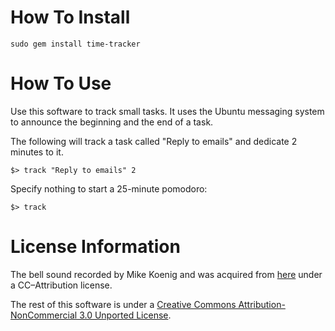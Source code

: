 # How To Install
    sudo gem install time-tracker

# How To Use
Use this software to track small tasks. It uses the Ubuntu messaging system to announce the beginning and the end of a task.

The following will track a task called "Reply to emails" and dedicate 2 minutes to it.

    $> track "Reply to emails" 2

Specify nothing to start a 25-minute pomodoro:

    $> track

# License Information
The bell sound recorded by Mike Koenig and was acquired from [here](http://soundbible.com/1599-Store-Door-Chime.html) under a CC–Attribution license.

The rest of this software is under a [Creative Commons Attribution-NonCommercial 3.0 Unported License](http://creativecommons.org/licenses/by-nc/3.0/deed.en_US).
